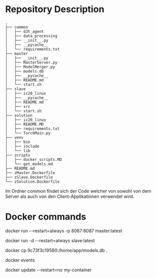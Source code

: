 # Repository Description
```
.
├── common
│   ├── d3t_agent
│   ├── data_processing
│   ├── __init__.py
│   ├── __pycache__
│   └── requirements.txt
├── master
│   ├── __init__.py
│   ├── MasterServer.py
│   ├── ModelMerger.py
│   ├── models.db
│   ├── __pycache__
│   ├── README.md
│   └── start.sh
├── slave
│   ├── ic20_linux
│   ├── __pycache__
│   ├── README.md
│   ├── src
│   └── start.sh
├── solution
│   ├── ic20_linux
│   ├── README.MD
│   ├── requirements.txt
│   └── TorchMain.py
├── venv
│   ├── bin
│   ├── include
│   └── lib
├── zcripts
│   ├── docker_scripts.MD
│   └── get_models.md
├── README.md
├── zMaster.Dockerfile
├── zSlave.Dockerfile
└── zSolution.Dockerfile

```  


Im Ordner common findet sich der Code welcher von sowohl von dem Server
als auch von den Client-Applikationen verwendet wird.
# Docker commands
docker run --restart=always -p 8087:8087 master:latest

docker run -d --restart=always slave:latest

docker cp 9c73f3c19580:/home/app/models.db .

docker events

docker update --restart=no my-container
